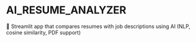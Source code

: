 # AI_RESUME_ANALYZER
🧠 Streamlit app that compares resumes with job descriptions using AI (NLP, cosine similarity, PDF support)
